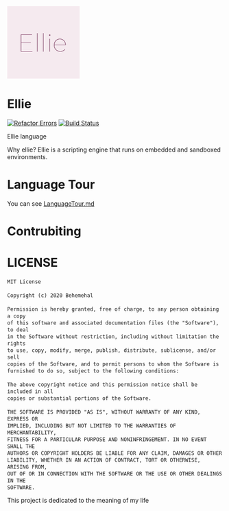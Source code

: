 ![icon](./picture/TextIcon/EllieTextIcon@0,33x.png)
# Ellie
[![Refactor Errors](https://github.com/behemehal/Ellie-Language/actions/workflows/refactor.yml/badge.svg)](https://github.com/behemehal/Ellie-Language/actions/workflows/refactor.yml) [![Build Status](https://travis-ci.com/behemehal/Ellie-VSCode.svg?token=mAtoxQCZoW6u6EP8sHms&branch=master)](https://travis-ci.com/behemehal/Ellie-VSCode)

Ellie language

Why ellie? Ellie is a scripting engine that runs on embedded and sandboxed environments.

# Language Tour
You can see [LanguageTour.md](./LanguageTour.md)

# Contrubiting

# LICENSE

```
MIT License

Copyright (c) 2020 Behemehal

Permission is hereby granted, free of charge, to any person obtaining a copy
of this software and associated documentation files (the "Software"), to deal
in the Software without restriction, including without limitation the rights
to use, copy, modify, merge, publish, distribute, sublicense, and/or sell
copies of the Software, and to permit persons to whom the Software is
furnished to do so, subject to the following conditions:

The above copyright notice and this permission notice shall be included in all
copies or substantial portions of the Software.

THE SOFTWARE IS PROVIDED "AS IS", WITHOUT WARRANTY OF ANY KIND, EXPRESS OR
IMPLIED, INCLUDING BUT NOT LIMITED TO THE WARRANTIES OF MERCHANTABILITY,
FITNESS FOR A PARTICULAR PURPOSE AND NONINFRINGEMENT. IN NO EVENT SHALL THE
AUTHORS OR COPYRIGHT HOLDERS BE LIABLE FOR ANY CLAIM, DAMAGES OR OTHER
LIABILITY, WHETHER IN AN ACTION OF CONTRACT, TORT OR OTHERWISE, ARISING FROM,
OUT OF OR IN CONNECTION WITH THE SOFTWARE OR THE USE OR OTHER DEALINGS IN THE
SOFTWARE.
```
This project is dedicated to the meaning of my life 